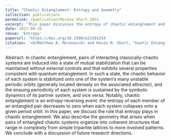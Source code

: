 ```yaml
---
title: "Chaotic Entanglement: Entropy and Geometry"
collection: publications
permalink: /publication/Morena_Short_2021
excerpt: 'This paper discusses the entropy of chaotic entanglement and the various geometries that can arise when multiple chaotically-entangled systems are assembled.'
date: 2021-09-26
venue: 'Entropy'
paperurl: 'https://doi.org/10.3390/e23101254'
citation: '<b>Matthew A. Morena</b> and Kevin M. Short, "haotic Entanglement: Entropy and Geometry", Entropy 23(10), 1254 (2021)'
---
```

Abstract: In chaotic entanglement, pairs of interacting classically-chaotic systems are induced into a state of mutual stabilization that can be maintained without external controls and that exhibits several properties consistent with quantum entanglement. In such a state, the chaotic behavior of each system is stabilized onto one of the system’s many unstable periodic orbits (generally located densely on the associated attractor), and the ensuing periodicity of each system is sustained by the symbolic dynamics of its partner system, and vice versa. Notably, chaotic entanglement is an entropy-reversing event: the entropy of each member of an entangled pair decreases to zero when each system collapses onto a given period orbit. In this paper, we discuss the role that entropy plays in chaotic entanglement. We also describe the geometry that arises when pairs of entangled chaotic systems organize into coherent structures that range in complexity from simple tripartite lattices to more involved patterns. We conclude with a discussion of future research directions.
